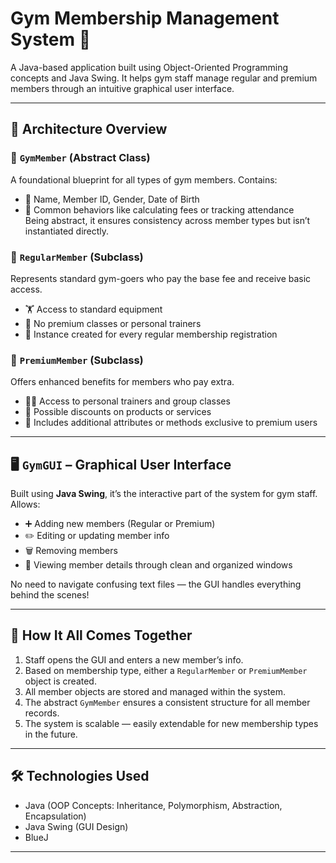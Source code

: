 # Gym Membership Management System 💪

A Java-based application built using Object-Oriented Programming concepts and Java Swing. It helps gym staff manage regular and premium members through an intuitive graphical user interface.

---

## 🧱 Architecture Overview

### 🧬 `GymMember` (Abstract Class)
A foundational blueprint for all types of gym members. Contains:
- 👤 Name, Member ID, Gender, Date of Birth
- 🧾 Common behaviors like calculating fees or tracking attendance  
Being abstract, it ensures consistency across member types but isn’t instantiated directly.

### 🔹 `RegularMember` (Subclass)
Represents standard gym-goers who pay the base fee and receive basic access.
- 🏋️ Access to standard equipment
- 🚫 No premium classes or personal trainers
- 🪪 Instance created for every regular membership registration

### 🔸 `PremiumMember` (Subclass)
Offers enhanced benefits for members who pay extra.
- 🧑‍🏫 Access to personal trainers and group classes
- 🎁 Possible discounts on products or services
- 💼 Includes additional attributes or methods exclusive to premium users

---

## 🖥️ `GymGUI` – Graphical User Interface
Built using **Java Swing**, it’s the interactive part of the system for gym staff. Allows:
- ➕ Adding new members (Regular or Premium)
- ✏️ Editing or updating member info
- 🗑️ Removing members
- 📄 Viewing member details through clean and organized windows

No need to navigate confusing text files — the GUI handles everything behind the scenes!

---

## 🔄 How It All Comes Together
1. Staff opens the GUI and enters a new member’s info.
2. Based on membership type, either a `RegularMember` or `PremiumMember` object is created.
3. All member objects are stored and managed within the system.
4. The abstract `GymMember` ensures a consistent structure for all member records.
5. The system is scalable — easily extendable for new membership types in the future.

---

## 🛠️ Technologies Used
- Java (OOP Concepts: Inheritance, Polymorphism, Abstraction, Encapsulation)
- Java Swing (GUI Design)
- BlueJ

---
